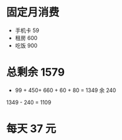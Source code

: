 # 固定月消费
- 手机卡 59
- 租房 600
- 吃饭 900

# 总剩余 1579
- 99 + 450+ 660 + 60 + 80 = 1349
余 240

1349 - 240 = 1109
# 每天 37 元


